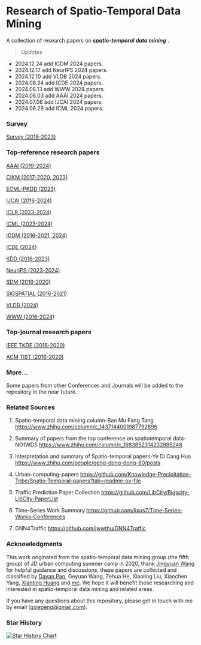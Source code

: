 # Research of Spatio-Temporal Data Mining
A collection of research papers on ***spatio-temporal data mining*** .

> *Updates*
- 2024.12.24 add ICDM 2024 papers.
- 2024.12.17 add NeurIPS 2024 papers.
- 2024.12.10 add VLDB 2024 papers.
- 2024.08.24 add ICDE 2024 papers.
- 2024.08.13 add WWW 2024 papers.
- 2024.08.03 add AAAI 2024 papers.
- 2024.07.06 add IJCAI 2024 papers.
- 2024.06.29 add ICML 2024 papers.

### Survey

[Survey (2018-2023)](Survey/Survey.md)

### Top-reference research papers

[AAAI (2019-2024)](AAAI/AAAI.md)

[CIKM (2017-2020, 2023)](CIKM/CIKM.md)

[ECML-PKDD (2023)](ECML-PKDD/ECML-PKDD.md)

[IJCAI (2016-2024)](IJCAI/IJCAI.md)

[ICLR (2023-2024)](ICLR/ICLR.md)

[ICML (2023-2024)](ICML/ICML.md)

[ICDM (2016-2021, 2024)](ICDM/ICDM.md)

[ICDE (2024)](ICDE/ICDE.md)

[KDD (2016-2023)](KDD/KDD.md)

[NeurIPS (2023-2024)](NeurIPS/NeurIPS.md)

[SDM (2016-2020)](SDM/SDM.md)

[SIGSPATIAL (2016-2021)](SIGSPATIAL/SIGPATIAL.md)

[VLDB (2024)](VLDB/VLDB.md)

[WWW (2016-2024)](WWW/WWW.md)

### Top-journal research papers

[IEEE TKDE (2016-2020)](TKDE/TKDE.md)

[ACM TIST (2016-2020)](TIST/TIST.md)

### More...
Some papers from other Conferences and Journals will be added to the repository in the near future.

### Related Sources
1. Spatio-temporal data mining column-Ban Mu Fang Tang https://www.zhihu.com/column/c_1437144001987792896

2. Summary of papers from the top conference on spatiotemporal data-NO1WDS https://www.zhihu.com/column/c_1683852314232885248

3. Interpretation and summary of Spatio-temporal papers-Ye Di Cang Hua https://www.zhihu.com/people/geng-dong-dong-80/posts

4. Urban-computing-papers https://github.com/Knowledge-Precipitation-Tribe/Spatio-Temporal-papers?tab=readme-ov-file

5. Traffic Prediction Paper Collection https://github.com/LibCity/Bigscity-LibCity-PaperList

6. Time-Series Work Summary https://github.com/lixus7/Time-Series-Works-Conferences

7. GNN4Traffic https://github.com/jwwthu/GNN4Traffic

### Acknowledgments
This work originated from the spatio-temporal data mining group (the fifth group) of JD urban computing summer camp in 2020, thank [Jingyuan Wang](https://scholar.google.com/citations?user=qsLImx8AAAAJ&hl=zh-CN&oi=ao) for helpful guidance and discussions, these papers are collected and classified by [Dayan Pan](https://scholar.google.com/citations?user=GC0NOcsAAAAJ&hl=zh-CN&oi=ao), Geyuan Wang, Zehua He, Xiaoling Liu, Xiaochen Yang, [Xianting Huang](https://www.linkedin.com/in/xianting-huang-27b67888) and [me](https://scholar.google.com/citations?user=iCkan18AAAAJ&hl=zh-CN). We hope it will benefit those researching and interested in spatio-temporal data mining and related areas.

If you have any questions about this repository, please get in touch with me by email (gxiepeng@gmail.com).

### Star History

[![Star History Chart](https://api.star-history.com/svg?repos=xiepeng21/research_spatio-temporal-data-mining&type=Date)](https://star-history.com/#xiepeng21/research_spatio-temporal-data-mining&Date)